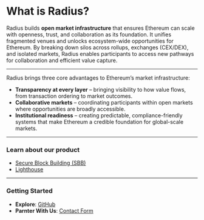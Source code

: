 # What is Radius?

Radius builds **open market infrastructure** that ensures Ethereum can scale with openness, trust, and collaboration as its foundation. It unifies fragmented venues and unlocks ecosystem-wide opportunities for Ethereum. By breaking down silos across rollups, exchanges (CEX/DEX), and isolated markets, Radius enables participants to access new pathways for collaboration and efficient value capture.

***

Radius brings three core advantages to Ethereum’s market infrastructure:

* **Transparency at every layer** – bringing visibility to how value flows, from transaction ordering to market outcomes.
* **Collaborative markets** – coordinating participants within open markets where opportunities are broadly accessible.&#x20;
* **Institutional readiness** – creating predictable, compliance-friendly systems that make Ethereum a credible foundation for global-scale markets.

***

### Learn about our product

* [Secure Block Building (SBB) ](overview/secure-block-building-sbb.md)
* [Lighthouse](overview/lighthouse/)

***

### Getting Started

* **Explore**: [GitHub](https://github.com/radiusxyz)
* **Parnter With Us**: [Contact Form](https://www.theradius.xyz/contact)

